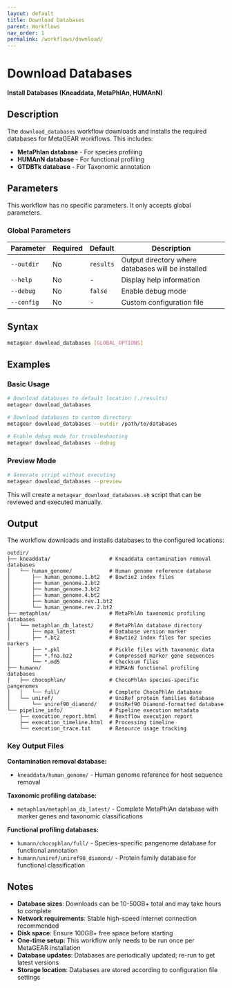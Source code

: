 ```yaml
---
layout: default
title: Download Databases
parent: Workflows
nav_order: 1
permalink: /workflows/download/
---
```


# Download Databases

**Install Databases (Kneaddata, MetaPhlAn, HUMAnN)**

## Description
The `download_databases` workflow downloads and installs the required databases for MetaGEAR workflows. This includes:

- **MetaPhlan database** - For species profiling
- **HUMAnN database** - For functional profiling
- **GTDBTk database** - For Taxonomic annotation



## Parameters

This workflow has no specific parameters. It only accepts global parameters.

### Global Parameters

| Parameter | Required | Default | Description |
|-----------|----------|---------|-------------|
| `--outdir` | No | `results` | Output directory where databases will be installed |
| `--help` | No | - | Display help information |
| `--debug` | No | `false` | Enable debug mode |
| `--config` | No | - | Custom configuration file |

## Syntax

```bash
metagear download_databases [GLOBAL_OPTIONS]
```

## Examples

### Basic Usage

```bash
# Download databases to default location (./results)
metagear download_databases

# Download databases to custom directory
metagear download_databases --outdir /path/to/databases

# Enable debug mode for troubleshooting
metagear download_databases --debug
```

### Preview Mode

```bash
# Generate script without executing
metagear download_databases --preview
```

This will create a `metagear_download_databases.sh` script that can be reviewed and executed manually.

## Output

The workflow downloads and installs databases to the configured locations:

```
outdir/
├── kneaddata/                   # Kneaddata contamination removal databases
│   └── human_genome/            # Human genome reference database
│       ├── human_genome.1.bt2   # Bowtie2 index files
│       ├── human_genome.2.bt2
│       ├── human_genome.3.bt2
│       ├── human_genome.4.bt2
│       ├── human_genome.rev.1.bt2
│       └── human_genome.rev.2.bt2
├── metaphlan/                   # MetaPhlAn taxonomic profiling databases
│   └── metaphlan_db_latest/     # MetaPhlAn database directory
│       ├── mpa_latest           # Database version marker
│       ├── *.bt2                # Bowtie2 index files for species markers
│       ├── *.pkl                # Pickle files with taxonomic data
│       ├── *.fna.bz2            # Compressed marker gene sequences
│       └── *.md5                # Checksum files
├── humann/                      # HUMAnN functional profiling databases
│   ├── chocophlan/              # ChocoPhlAn species-specific pangenomes
│   │   └── full/                # Complete ChocoPhlAn database
│   └── uniref/                  # UniRef protein families database
│       └── uniref90_diamond/    # UniRef90 Diamond-formatted database
└── pipeline_info/               # Pipeline execution metadata
    ├── execution_report.html    # Nextflow execution report
    ├── execution_timeline.html  # Processing timeline
    └── execution_trace.txt      # Resource usage tracking
```

### Key Output Files

**Contamination removal database:**
- `kneaddata/human_genome/` - Human genome reference for host sequence removal

**Taxonomic profiling database:**
- `metaphlan/metaphlan_db_latest/` - Complete MetaPhlAn database with marker genes and taxonomic classifications

**Functional profiling databases:**
- `humann/chocophlan/full/` - Species-specific pangenome database for functional annotation
- `humann/uniref/uniref90_diamond/` - Protein family database for functional classification

## Notes

- **Database sizes**: Downloads can be 10-50GB+ total and may take hours to complete
- **Network requirements**: Stable high-speed internet connection recommended
- **Disk space**: Ensure 100GB+ free space before starting
- **One-time setup**: This workflow only needs to be run once per MetaGEAR installation
- **Database updates**: Databases are periodically updated; re-run to get latest versions
- **Storage location**: Databases are stored according to configuration file settings
